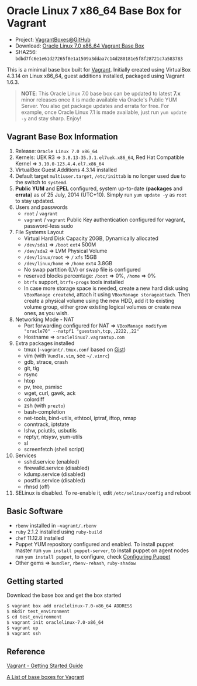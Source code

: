 # Oracle Linux 7 x86_64 Base Box for Vagrant

* Project: [VagrantBoxes@GitHub](https://github.com/terrywang/vagrantboxes)
* Download: [Oracle Linux 7.0 x86_64 Vagrant Base Box](http://cloud.terry.im/vagrant/oraclelinux-7-x86_64.box)
* SHA256: `bdbd7fc6e1e61d27265f8e1a1509a3ddaa7c14d280181e5f8f28721c7a583783`

This is a minimal base box built for [Vagrant](http://www.vagrantup.com/). Initially created using VirtualBox 4.3.14 on Linux x86_64, guest additions installed, packaged using Vagrant 1.6.3.

> **NOTE**: This Oracle Linux 7.0 base box can be updated to latest **7.x** minor releases once it is made available via Oracle's Public YUM Server. You also get package updates and errata for free. For example, once Oracle Linux 7.1 is made available, just run `yum update -y` and stay sharp. Enjoy!

## Vagrant Base Box Information

1. Release: `Oracle Linux 7.0 x86_64`
2. Kernels: UEK R3  => `3.8.13-35.3.1.el7uek.x86_64`, Red Hat Compatible Kernel => `3.10.0-123.4.4.el7.x86_64`
2. VirtualBox Guest Additions 4.3.14 installed
3. Default target `multiuser.target`, `/etc/inittab` is no longer used due to the switch to `systemd`.
4. **Public YUM** and **EPEL** configured, system up-to-date (**packages** and **errata**) as of 25 July, 2014 (UTC+10). Simply run `yum update -y` as `root` to stay updated.
5. Users and passwords
    * `root` / `vagrant`
    * `vagrant` / `vagrant` Public Key authentication configured for vagrant, password-less sudo
6. File Systems Layout
    * Virtual Hard Disk Capacity 20GB, Dynamically allocated
    * `/dev/sda1` => `/boot` `ext4` 500M
    * `/dev/sda2` => LVM Physical Volume
    * `/dev/linux/root` => `/` `xfs` 15GB
    * `/dev/linux/home` => `/home` `ext4` 3.8GB
    * No swap partition (LV) or swap file is configured
    * reserved blocks percentage: `/boot` => 0%, `/home` => 0%
    * `btrfs` support, `btrfs-progs` tools installed
    * In case more storage space is needed, create a new hard disk using `VBoxManage createhd`, attach it using `VBoxManage storageattach`. Then create a physical volume using the new HDD, add it to existing volume group, either grow existing logical volumes or create new ones, as you wish.
7. Networking Mode - NAT
    * Port forwarding configured for NAT => `VBoxManage modifyvm "oracle70" --natpf1 "guestssh,tcp,,2222,,22"`
    * Hostname => `oraclelinux7.vagrantup.com`
8. Extra packages installed
    * tmux (`~vagrant/.tmux.conf` based on [Gist](https://gist.github.com/terrywang/3950393))
    * vim (with `Vundle.vim`, see `~/.vimrc`)
    * gdb, strace, crash
    * git, tig 
    * rsync
    * htop
    * pv, tree, psmisc
    * wget, curl, gawk, ack
    * colordiff
    * zsh (with `prezto`)
    * bash-completion
    * net-tools, bind-utils, ethtool, iptraf, iftop, nmap
    * conntrack, iptstate
    * lshw, pciutils, usbutils
    * reptyr, ntsysv, yum-utils
    * sl
    * screenfetch (shell script)
9. Services
    * sshd.service (enabled)
    * firewalld.service (disabled)
    * kdump.service (disabled)
    * postfix.service (disabled)
    * rhnsd (off)
10. SELinux is disabled. To re-enable it, edit `/etc/selinux/config` and reboot

## Basic Software
* `rbenv` installed in `~vagrant/.rbenv`
* `ruby` 2.1.2 installed using `ruby-build`
* `chef` 11.12.8 installed
* Puppet YUM repository configured and enabled. To install puppet master run `yum install puppet-server`, to install puppet on agent nodes run `yum install puppet`, to configure, check [Configuring Puppet](http://docs.puppetlabs.com/guides/configuring.html)
* Other gems => `bundler`, `rbenv-rehash`, `ruby-shadow`

## Getting started

Download the base box and get the box started

```bash
$ vagrant box add oraclelinux-7.0-x86_64 ADDRESS
$ mkdir test_environment
$ cd test_environment
$ vagrant init oraclelinux-7.0-x86_64
$ vagrant up
$ vagrant ssh
```

## Reference

[Vagrant - Getting Started Guide](http://docs.vagrantup.com/v2/getting-started/)

[A List of base boxes for Vagrant](http://vagrantbox.es/)
